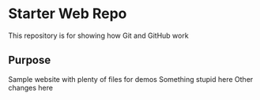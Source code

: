 # Starter Web Repo

This repository is for showing how Git and GitHub work

## Purpose

Sample website with plenty of files for demos
Something stupid here
Other changes here